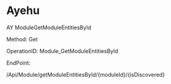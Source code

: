#     Ayehu


AY ModuleGetModuleEntitiesById

Method: Get

OperationID: Module_GetModuleEntitiesById

EndPoint:

/Api/Module/getModuleEntitiesById/{moduleId}/{isDiscovered}
